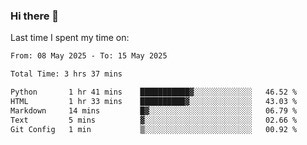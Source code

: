 ### Hi there 👋

<!--
**Grav1tum/Grav1tum** is a ✨ _special_ ✨ repository because its `README.md` (this file) appears on your GitHub profile.

Here are some ideas to get you started:

- 🔭 I’m currently working on ...
- 🌱 I’m currently learning ...
- 👯 I’m looking to collaborate on ...
- 🤔 I’m looking for help with ...
- 💬 Ask me about ...
- 📫 How to reach me: ...
- 😄 Pronouns: ...
- ⚡ Fun fact: ...
-->
Last time I spent my time on:
<!--START_SECTION:waka-->

```txt
From: 08 May 2025 - To: 15 May 2025

Total Time: 3 hrs 37 mins

Python       1 hr 41 mins    ███████████▓░░░░░░░░░░░░░   46.52 %
HTML         1 hr 33 mins    ██████████▓░░░░░░░░░░░░░░   43.03 %
Markdown     14 mins         █▓░░░░░░░░░░░░░░░░░░░░░░░   06.79 %
Text         5 mins          ▓░░░░░░░░░░░░░░░░░░░░░░░░   02.66 %
Git Config   1 min           ▒░░░░░░░░░░░░░░░░░░░░░░░░   00.92 %
```

<!--END_SECTION:waka-->
